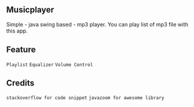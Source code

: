 ## Musicplayer
Simple - java swing based - mp3 player. 
You can play list of mp3 file with this app.

## Feature
`Playlist`
`Equalizer`
`Volume Control`

## Credits
`stackoverflow for code snippet`
`javazoom for awesome library`
